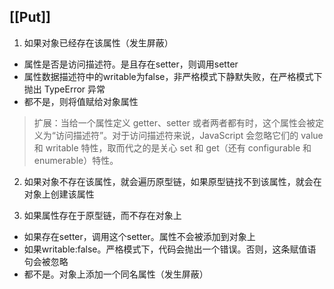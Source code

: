 ## [[Put]]
1. 如果对象已经存在该属性（发生屏蔽）
  - 属性是否是访问描述符。是且存在setter，则调用setter
  - 属性数据描述符中的writable为false，非严格模式下静默失败，在严格模式下抛出 TypeError 异常
  - 都不是，则将值赋给对象属性

> 扩展：当给一个属性定义 getter、setter 或者两者都有时，这个属性会被定义为“访问描述符”。对于访问描述符来说，JavaScript 会忽略它们的 value 和 writable 特性，取而代之的是关心 set 和 get（还有 configurable 和enumerable）特性。

2. 如果对象不存在该属性，就会遍历原型链，如果原型链找不到该属性，就会在对象上创建该属性

3. 如果属性存在于原型链，而不存在对象上
  - 如果存在setter，调用这个setter。属性不会被添加到对象上
  - 如果writable:false。严格模式下，代码会抛出一个错误。否则，这条赋值语句会被忽略
  - 都不是。对象上添加一个同名属性（发生屏蔽）